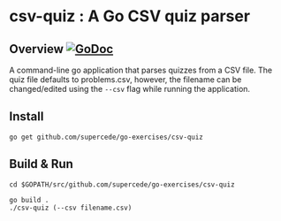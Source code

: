 # csv-quiz : A Go CSV quiz parser

## Overview [![GoDoc](https://godoc.org/github.com/supercede/go-exercises/csv-quiz?status.svg)](https://godoc.org/github.com/supercede/go-exercises/csv-quiz)

A command-line go application that parses quizzes from a CSV file. The quiz file defaults to problems.csv, however, the filename can be changed/edited using the `--csv` flag while running the application.

## Install

```
go get github.com/supercede/go-exercises/csv-quiz
```

## Build & Run

```
cd $GOPATH/src/github.com/supercede/go-exercises/csv-quiz

go build .
./csv-quiz (--csv filename.csv)
```
